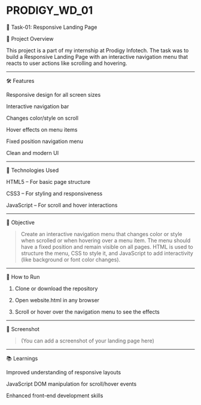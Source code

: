 # PRODIGY_WD_01



🧩 Task-01: Responsive Landing Page

📌 Project Overview

This project is a part of my internship at Prodigy Infotech. The task was to build a Responsive Landing Page with an interactive navigation menu that reacts to user actions like scrolling and hovering.


---

🛠️ Features

Responsive design for all screen sizes

Interactive navigation bar

Changes color/style on scroll

Hover effects on menu items


Fixed position navigation menu

Clean and modern UI



---

🧰 Technologies Used

HTML5 – For basic page structure

CSS3 – For styling and responsiveness

JavaScript – For scroll and hover interactions



---

🎯 Objective

> Create an interactive navigation menu that changes color or style when scrolled or when hovering over a menu item.
The menu should have a fixed position and remain visible on all pages.
HTML is used to structure the menu, CSS to style it, and JavaScript to add interactivity (like background or font color changes).




---

🚀 How to Run

1. Clone or download the repository


2. Open website.html in any browser


3. Scroll or hover over the navigation menu to see the effects




---

📸 Screenshot

> (You can add a screenshot of your landing page here)




---

📚 Learnings

Improved understanding of responsive layouts

JavaScript DOM manipulation for scroll/hover events

Enhanced front-end development skills

